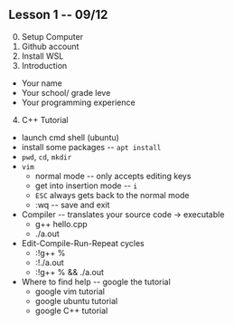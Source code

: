 ## Lesson 1 -- 09/12

0. Setup Computer
  1. Github account
  2. Install WSL
2. Introduction
  * Your name
  * Your school/ grade leve
  * Your programming experience
4. C++ Tutorial
  * launch cmd shell (ubuntu)
  * install some packages -- `apt install`
  * `pwd`, `cd`, `mkdir`
  * `vim`
    * normal mode -- only accepts editing keys
    * get into insertion mode -- `i`
    * `ESC` always gets back to the normal mode
    * :wq -- save and exit
  * Compiler -- translates your source code -> executable 
    * g++ hello.cpp
    * ./a.out
  * Edit-Compile-Run-Repeat cycles
    * :!g++ %
    * :!./a.out
    * :!g++ % && ./a.out
  * Where to find help -- google the tutorial
    * google vim tutorial
    * google ubuntu tutorial
    * google C++ tutorial
